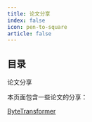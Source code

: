 ```yaml
---
title: 论文分享
index: false
icon: pen-to-square
article: false
---
```


## 目录

论文分享

本页面包含一些论文的分享：

[ByteTransformer](./2023-6/bytetransformer.md)